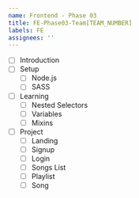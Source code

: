 ```yaml
---
name: Frontend - Phase 03
title: FE-Phase03-Team[TEAM_NUMBER]
labels: FE
assignees: ''
---
```


-   [ ] Introduction
-   [ ] Setup
    -   [ ] Node.js
    -   [ ] SASS
-   [ ] Learning
    -   [ ] Nested Selectors
    -   [ ] Variables
    -   [ ] Mixins
-   [ ] Project
    -   [ ] Landing
    -   [ ] Signup
    -   [ ] Login
    -   [ ] Songs List
    -   [ ] Playlist
    -   [ ] Song
